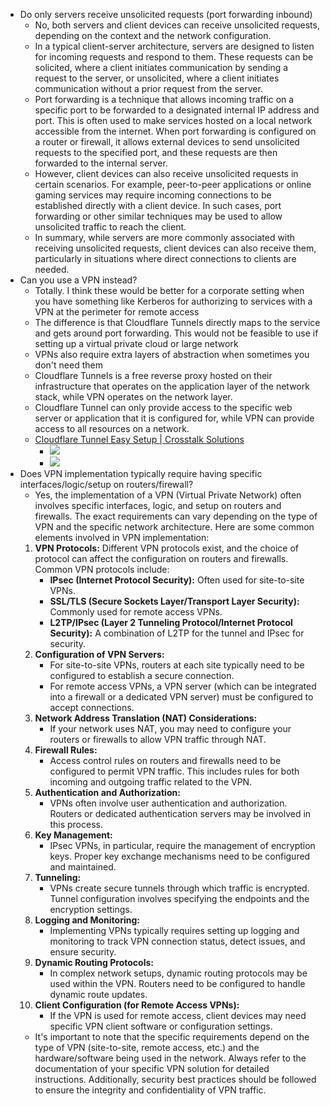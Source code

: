 - Do only servers receive unsolicited requests (port forwarding inbound)
	- No, both servers and client devices can receive unsolicited requests, depending on the context and the network configuration.
	- In a typical client-server architecture, servers are designed to listen for incoming requests and respond to them. These requests can be solicited, where a client initiates communication by sending a request to the server, or unsolicited, where a client initiates communication without a prior request from the server.
	- Port forwarding is a technique that allows incoming traffic on a specific port to be forwarded to a designated internal IP address and port. This is often used to make services hosted on a local network accessible from the internet. When port forwarding is configured on a router or firewall, it allows external devices to send unsolicited requests to the specified port, and these requests are then forwarded to the internal server.
	- However, client devices can also receive unsolicited requests in certain scenarios. For example, peer-to-peer applications or online gaming services may require incoming connections to be established directly with a client device. In such cases, port forwarding or other similar techniques may be used to allow unsolicited traffic to reach the client.
	- In summary, while servers are more commonly associated with receiving unsolicited requests, client devices can also receive them, particularly in situations where direct connections to clients are needed.
- Can you use a VPN instead?
	- Totally.  I think these would be better for a corporate setting when you have something like Kerberos for authorizing to services with a VPN at the perimeter for remote access
	- The difference is that Cloudflare Tunnels directly maps to the service and gets around port forwarding.  This would not be feasible to use if setting up a virtual private cloud or large network
	- VPNs also require extra layers of abstraction when sometimes you don't need them
	- Cloudflare Tunnels is a free reverse proxy hosted on their infrastructure that operates on the application layer of the network stack, while VPN operates on the network layer.
	- Cloudflare Tunnel can only provide access to the specific web server or application that it is configured for, while VPN can provide access to all resources on a network.
	- [Cloudflare Tunnel Easy Setup | Crosstalk Solutions](https://www.crosstalksolutions.com/cloudflare-tunnel-easy-setup/)
		- ![](IMG-20231204193915857.png)
		- ![](IMG-20231204194027399.png)
- Does VPN implementation typically require having specific interfaces/logic/setup on routers/firewall?
	- Yes, the implementation of a VPN (Virtual Private Network) often involves specific interfaces, logic, and setup on routers and firewalls. The exact requirements can vary depending on the type of VPN and the specific network architecture. Here are some common elements involved in VPN implementation:
	1. **VPN Protocols:** Different VPN protocols exist, and the choice of protocol can affect the configuration on routers and firewalls. Common VPN protocols include:
	    - **IPsec (Internet Protocol Security):** Often used for site-to-site VPNs.
	    - **SSL/TLS (Secure Sockets Layer/Transport Layer Security):** Commonly used for remote access VPNs.
	    - **L2TP/IPsec (Layer 2 Tunneling Protocol/Internet Protocol Security):** A combination of L2TP for the tunnel and IPsec for security.
	2. **Configuration of VPN Servers:**
	    - For site-to-site VPNs, routers at each site typically need to be configured to establish a secure connection.
	    - For remote access VPNs, a VPN server (which can be integrated into a firewall or a dedicated VPN server) must be configured to accept connections.
	3. **Network Address Translation (NAT) Considerations:**
	    - If your network uses NAT, you may need to configure your routers or firewalls to allow VPN traffic through NAT.
	4. **Firewall Rules:**
	    - Access control rules on routers and firewalls need to be configured to permit VPN traffic. This includes rules for both incoming and outgoing traffic related to the VPN.
	5. **Authentication and Authorization:**
	    - VPNs often involve user authentication and authorization. Routers or dedicated authentication servers may be involved in this process.
	6. **Key Management:**
	    - IPsec VPNs, in particular, require the management of encryption keys. Proper key exchange mechanisms need to be configured and maintained.
	7. **Tunneling:**
	    - VPNs create secure tunnels through which traffic is encrypted. Tunnel configuration involves specifying the endpoints and the encryption settings.
	8. **Logging and Monitoring:**
	    - Implementing VPNs typically requires setting up logging and monitoring to track VPN connection status, detect issues, and ensure security.
	9. **Dynamic Routing Protocols:**
	    - In complex network setups, dynamic routing protocols may be used within the VPN. Routers need to be configured to handle dynamic route updates.
	10. **Client Configuration (for Remote Access VPNs):**
	    - If the VPN is used for remote access, client devices may need specific VPN client software or configuration settings.
	- It's important to note that the specific requirements depend on the type of VPN (site-to-site, remote access, etc.) and the hardware/software being used in the network. Always refer to the documentation of your specific VPN solution for detailed instructions. Additionally, security best practices should be followed to ensure the integrity and confidentiality of VPN traffic.